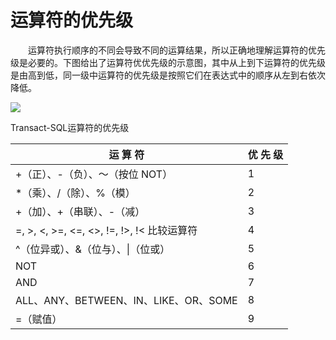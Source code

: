 # 运算符的优先级

　　运算符执行顺序的不同会导致不同的运算结果，所以正确地理解运算符的优先级是必要的。下图给出了运算符优优先级的示意图，其中从上到下运算符的优先级是由高到低，同一级中运算符的优先级是按照它们在表达式中的顺序从左到右依次降低。

![](https://raw.githubusercontent.com/ZanderZhao/images/master/img2019/20191120190145.png)

 Transact-SQL运算符的优先级



| 运  算  符                                         | 优  先  级 |
| -------------------------------------------------- | ---------- |
| +（正）、-（负）、～（按位 NOT）                   | 1          |
| *（乘）、/（除）、%（模）                          | 2          |
| +（加）、+（串联）、-（减）                        | 3          |
| =,  >,  <,  >=,  <=,  <>,  !=,  !>,  !< 比较运算符 | 4          |
| ^（位异或）、&（位与）、\|（位或）                 | 5          |
| NOT                                                | 6          |
| AND                                                | 7          |
| ALL、ANY、BETWEEN、IN、LIKE、OR、SOME              | 8          |
| =（赋值）                                          | 9          |











